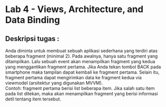 # Lab 4 - Views, Architecture, and Data Binding
## Deskripsi tugas :  
Anda diminta untuk membuat sebuah aplikasi sederhana yang terdiri atas beberapa fragment (minimal 2). Pada awalnya, hanya satu fragment yang ditampilkan. Lalu sebuah event akan menampilkan fragment yang kedua yang menggantikan fragment pertama. Jika Anda tekan tombol BACK pada smartphone maka tampilan dapat kembali ke fragment pertama. Selain itu, fragment pertama dapat mengirimkan data ke fragment kedua via viewmodel (arsitektur yang digunakan MVVM).  
Contoh: fragment pertama berisi list beberapa item. Jika salah satu item pada list ditekan, maka akan menampilkan fragment yang berisi informasi detil tentang item tersebut.
